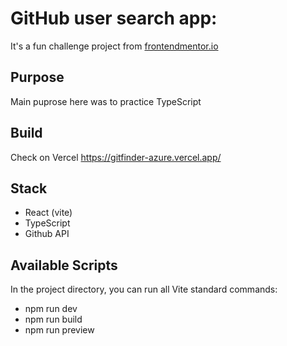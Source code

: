 # GitHub user search app:

It's a fun challenge project from [frontendmentor.io](https://www.frontendmentor.io/challenges/github-user-search-app-Q09YOgaH6)

## Purpose

Main puprose here was to practice TypeScript

## Build

Check on Vercel https://gitfinder-azure.vercel.app/

## Stack
- React (vite)
- TypeScript
- Github API

## Available Scripts

In the project directory, you can run all Vite standard commands:
- npm run dev
- npm run build
- npm run preview
